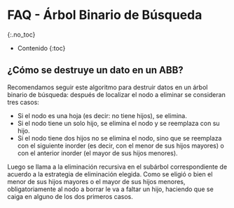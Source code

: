 # FAQ - Árbol Binario de Búsqueda
{:.no_toc}

* Contenido
{:toc}

## ¿Cómo se destruye un dato en un ABB?

Recomendamos seguir este algoritmo para destruir datos en un árbol binario de búsqueda: después de localizar el nodo a eliminar se consideran tres casos:
  - Si el nodo es una hoja (es decir: no tiene hijos), se elimina.
  - Si el nodo tiene un solo hijo, se elimina el nodo y se reemplaza con su hijo.
  - Si el nodo tiene dos hijos no se elimina el nodo, sino que se reemplaza con el siguiente inorder (es decir, con el menor de sus hijos mayores) o con el anterior inorder (el mayor de sus hijos menores).

Luego se llama a la eliminación recursiva en el subárbol correspondiente de acuerdo a la estrategia de eliminación elegida. Como se eligió o bien el menor de sus hijos mayores o el mayor de sus hijos menores, obligatoriamente al nodo a borrar le va a faltar un hijo, haciendo que se caiga en alguno de los dos primeros casos.
